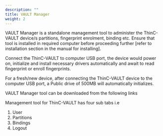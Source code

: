 ```yaml
---
description: ""
title: VAULT Manager
weight: 2
---
```


VAULT Manager is a standalone management tool to administer the ThinC-VAULT device/s partitions, fingerprint enrolment, binding etc. Ensure that tool is installed in required computer before proceeding further [refer to installation section in the manual for installing]. 

Connect the ThinC-VAULT to computer USB port, the device would power on, initialize and install necessary drivers automatically and await to read fingerprint or enroll fingerprints. 

For a fresh/new device, after connecting the ThinC-VAULT device to the computer USB port, a Public drive of 500MB will automatically initializes.

VAULT Manager tool can be downloaded from the following links

<link>
    <a>
        <href >
        </href>
    </a>
</link>

Management tool for ThinC-VAULT has four sub tabs i.e 
1) User 
2) Partitions 
3) Bindings 
4) Logout




